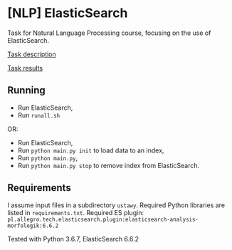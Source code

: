 # [NLP] ElasticSearch

Task for Natural Language Processing course, focusing on the use of ElasticSearch.

[Task description](./2-fts.md)

[Task results](./results.md)

## Running
 * Run ElasticSearch,
 * Run `runall.sh`
 
 OR:
 
 * Run ElasticSearch,
 * Run `python main.py init` to load data to an index,
 * Run `python main.py`,
 * Run `python main.py stop` to remove index from ElasticSearch.

## Requirements
I assume input files in a subdirectory `ustawy`.
Required Python libraries are listed in `requirements.txt`.
Required ES plugin:
`pl.allegro.tech.elasticsearch.plugin:elasticsearch-analysis-morfologik:6.6.2` 

Tested with Python 3.6.7, ElasticSearch 6.6.2
